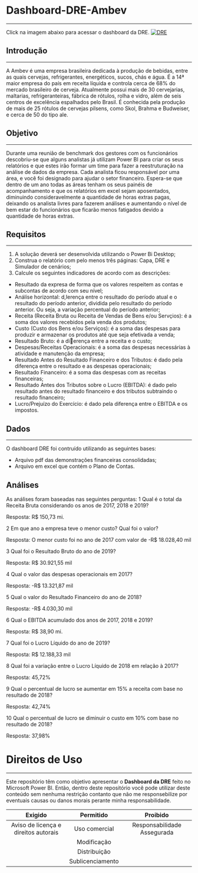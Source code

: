 # Dashboard-DRE-Ambev
***
Click na imagem abaixo para acessar o dashboard da DRE.
[![DRE](https://i.imgur.com/kuAznTC.png)](https://app.powerbi.com/view?r=eyJrIjoiMGMxNDIwNjgtM2RiMC00NzFiLTkyZjQtOWVjNjc5YmM2YzllIiwidCI6IjJlMDg2ODMxLTlkNTAtNDA4Zi04MWMzLTM5Zjc0OTZmYzNmNiJ9&pageName=ReportSectionac00a95ccc4ec0c9d734)


## Introdução
***
A Ambev é uma empresa brasileira dedicada à produção de bebidas, entre as quais cervejas, refrigerantes, energéticos, sucos, chás e água. É a 14ª maior empresa do país em receita líquida e controla cerca de 68% do mercado brasileiro de cerveja. Atualmente possui mais de 30 cervejarias, maltarias, refrigeranteiras, fábrica de rótulos, rolha e vidro, além de seis centros de excelência espalhados pelo Brasil. É conhecida pela produção de mais de 25 rótulos de cervejas pilsens, como Skol, Brahma e Budweiser, e cerca de 50 do tipo ale. 

## Objetivo
***
Durante uma reunião de benchmark dos gestores com os funcionários descobriu-se que alguns analistas já utilizam Power BI para criar os seus relatórios e que estes irão formar um time para fazer a reestruturação na análise de dados da empresa. Cada analista ficou responsável por uma área, e você foi designado para ajudar o setor financeiro.
Espera-se que dentro de um ano todas as áreas tenham os seus painéis de acompanhamento e que os relatórios em excel sejam aposentados, diminuindo consideravelmente a quantidade de horas extras pagas, deixando os analista livres para fazerem análises e aumentando o nível de bem estar do funcionários que ficarão menos fatigados devido a quantidade de horas extras.

## Requisitos
***
1. A solução deverá ser desenvolvida utilizando o Power Bi Desktop;
2. Construa o relatório com pelo menos três páginas: Capa, DRE e Simulador de cenários;
3. Calcule os seguintes indicadores de acordo com as descrições:
- Resultado da expresa de forma que os valores respeitem as contas e subcontas de acordo com seu nível;
- Análíse horizontal: d,Ierença entre o resultado do período atual e o resultado do período anterior, dividida pelo resultado do período anterior. Ou seja, a variação percentual do período anterior;
- Receita (Receita Bruta ou Receita de Vendas de Bens e/ou Servçios): é a soma dos valores recebidos pela venda dos produtos;
- Custo (Custo dos Bens e/ou Serviços): é a soma das despesas para produzir e armazenar os produtos até que seja efetivada a venda;
- Resultado Bruto: é a dierença entre a receita e o custo;
- Despesas/Receitas Operacionais: é a soma das despesas necessárias à atividade e manutenção da 
empresa;
- Resultado Antes do Resultado Financeiro e dos Tributos: é dado pela diferença entre o resultado e as despesas operacionais;
- Resultado Financeiro: é a soma das despesas com as receitas financeiras;
- Resultado Antes dos Tributos sobre o Lucro (EBITDA): é dado pelo resultado antes do resultado financeiro e dos tributos subtraindo o resultado financeiro;
- Lucro/Prejuízo do Exercício: é dado pela diferença entre o EBITDA e os impostos.

## Dados
***
O dashboard DRE foi contruído utilizando as seguintes bases:
- Arquivo pdf das demonstrações financeiras consolidadas;
- Arquivo em excel que contém o Plano de Contas.

## Análises
As análises foram baseadas nas seguintes perguntas:
1 Qual é o total da Receita Bruta considerando os anos de 2017, 2018 e 2019?

Resposta: R$ 150,73 mi.

2 Em que ano a empresa teve o menor custo? Qual foi o valor?

Resposta: O menor custo foi no ano de 2017 com valor de  -R$ 18.028,40 mil

3 Qual foi o Resultado Bruto do ano de 2019?

Resposta: R$ 30.921,55 mil

4 Qual o valor das despesas operacionais em 2017?

Resposta: -R$ 13.321,87 mil

5 Qual o valor do Resultado Financeiro do ano de 2018?

Resposta: -R$ 4.030,30 mil

6 Qual o EBITDA acumulado dos anos de 2017, 2018 e 2019?

Resposta: R$ 38,90 mi.

7 Qual foi o Lucro Líquido do ano de 2019?

Resposta: R$ 12.188,33 mil

8 Qual foi a variação entre o Lucro Líquido de 2018 em relação à 2017?

Resposta: 45,72%

9 Qual o percentual de lucro se aumentar em 15% a receita com base no resultado de 2018?

Resposta:  42,74%

10 Qual o percentual de lucro se diminuir o custo em 10% com base no resultado de 2018?

Resposta:  37,98%

# Direitos de Uso
***
Este repositório têm como objetivo apresentar o **Dashboard da DRE** feito no Microsoft Power BI. Então, dentro deste repositório você pode utilizar deste conteúdo sem nenhuma restrição contanto que não me responsebilize por eventuais causas ou danos morais perante minha responsabilidade.	

Exigido | Permitido | Proibido
:---: | :---: | :---:
Aviso de licença e direitos autorais | Uso comercial | Responsabilidade Assegurada
 || Modificação ||	
 || Distribuição ||	
 || Sublicenciamento || 	







